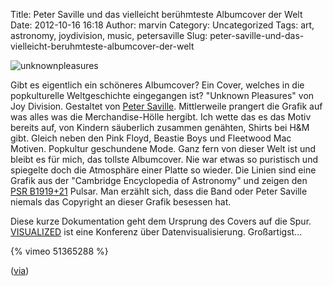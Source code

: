 Title: Peter Saville und das vielleicht berühmteste Albumcover der Welt
Date: 2012-10-16 16:18
Author: marvin
Category: Uncategorized
Tags: art, astronomy, joydivision, music, petersaville
Slug: peter-saville-und-das-vielleicht-beruhmteste-albumcover-der-welt

![unknownpleasures]({static}/images/unknownpleasures.jpg)

Gibt es eigentlich ein schöneres Albumcover? Ein Cover, welches in die
popkulturelle Weltgeschichte eingegangen ist? "Unknown Pleasures" von
Joy Division. Gestaltet von [Peter
Saville](http://en.wikipedia.org/wiki/Peter_Saville_(graphic_designer)).
Mittlerweile prangert die Grafik auf was alles was die Merchandise-Hölle
hergibt. Ich wette das es das Motiv bereits auf, von Kindern säuberlich
zusammen genähten, Shirts bei H&M gibt. Gleich neben den Pink Floyd,
Beastie Boys und Fleetwood Mac Motiven. Popkultur geschundene Mode. Ganz
fern von dieser Welt ist und bleibt es für mich, das tollste Albumcover.
Nie war etwas so puristisch und spiegelte doch die Atmosphäre einer
Platte so wieder. Die Linien sind eine Grafik aus der "Cambridge
Encyclopedia of Astronomy" und zeigen den [PSR
B1919+21](http://de.wikipedia.org/wiki/PSR_B1919%2B21) Pulsar. Man
erzählt sich, dass die Band oder Peter Saville niemals das Copyright an
dieser Grafik besessen hat.

Diese kurze Dokumentation geht dem Ursprung des Covers auf die Spur.
[VISUALIZED](http://visualized.com/) ist eine Konferenz über
Datenvisualisierung. Großartigst...

{% vimeo 51365288   %}

([via](http://www.crackajack.de/2012/10/16/the-story-of-joy-divisions-unknown-pleasures-cover/))

